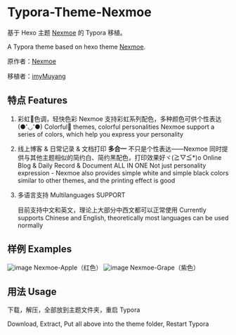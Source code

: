 # Typora-Theme-Nexmoe

基于 Hexo 主题 [Nexmoe](https://nexmoe.com/) 的 Typora 移植。

A Typora theme based on hexo theme [Nexmoe](https://nexmoe.com/).

原作者：[Nexmoe](https://nexmoe.com/)

移植者：[imyMuyang](https://hanye.netlify.app)

## 特点 Features

1. 彩虹🌈色调，轻快色彩 
   Nexmoe 支持彩虹系列配色，多种颜色可供个性表达(●'◡'●)
   Colorful🌈 themes, colorful personalities
   Nexmoe support a series of colors, which help you express your personality

2. 线上博客 & 日常记录 & 文档打印 **多合一**
   不只是个性表达——Nexmoe 同时提供与其他主题相似的简约白、简约黑配色，打印效果好ヾ(≧▽≦*)o
   Online Blog & Daily Record & Document ALL IN ONE
   Not just personality expression - Nexmoe also provides simple white and simple black colors similar to other themes, and the printing effect is good

3. 多语言支持 Multilanguages SUPPORT

   目前支持中文和英文，理论上大部分中西文都可以正常使用
   Currently supports Chinese and English, theoretically most languages can be used normally

## 样例 Examples

![image](https://github.com/imyMuyang/typora-theme-nexmoe/assets/48580289/d6b45e11-5011-44cb-bb8c-957d9cfdba25)
Nexmoe-Apple（红色）
![image](https://github.com/imyMuyang/typora-theme-nexmoe/assets/48580289/a80f9486-5fd8-4d93-8b91-60d03869115a)
Nexmoe-Grape（紫色）

## 用法 Usage

下载，解压，全部放到主题文件夹，重启 Typora

Download, Extract, Put all above into the theme folder, Restart Typora

